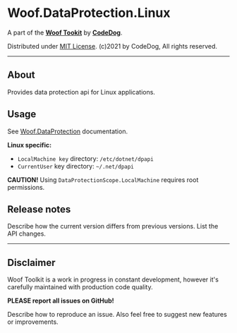# Woof.DataProtection.Linux

A part of the [**Woof Tookit**](../../Readme.md)
by **[CodeDog](https://www.codedog.pl)**.

Distributed under [MIT License](https://en.wikipedia.org/wiki/MIT_License).
(c)2021 by CodeDog, All rights reserved.

---

## About

Provides data protection api for Linux applications.

## Usage

See [Woof.DataProtection](../Woof.DataProtection/Readme.md) documentation.

**Linux specific:**
- `LocalMachine key` directory: `/etc/dotnet/dpapi`
- `CurrentUser` key directory: `~/.net/dpapi`

**CAUTION!** Using `DataProtectionScope.LocalMachine` requires root permissions.

## Release notes

Describe how the current version differs from previous versions.
List the API changes.

---

## Disclaimer

Woof Toolkit is a work in progress in constant development,
however it's carefully maintained with production code quality.

**PLEASE report all issues on GitHub!**

Describe how to reproduce an issue.
Also feel free to suggest new features or improvements.